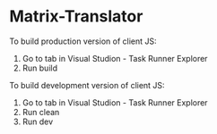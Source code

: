 # Matrix-Translator

To build production version of client JS: 
1. Go to tab in Visual Studion - Task Runner Explorer
2. Run build

To build development version of client JS: 
1. Go to tab in Visual Studion - Task Runner Explorer
2. Run clean
3. Run dev

